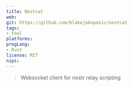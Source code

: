 ```yaml
---
title: Nostcat
web: 
git: https://github.com/blakejakopovic/nostcat
tags:
- tool
platforms: 
progLang:
- Rust
license: MIT
nips:
---
```


> Websocket client for nostr relay scripting